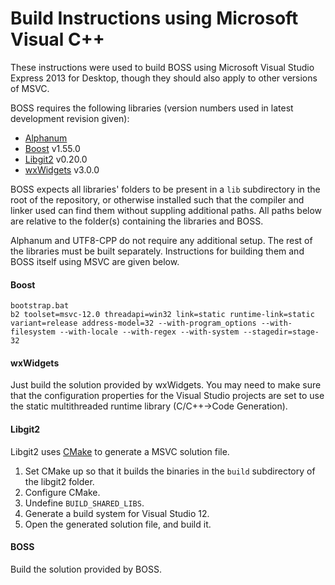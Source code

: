 # Build Instructions using Microsoft Visual C++

These instructions were used to build BOSS using Microsoft Visual Studio Express 2013 for Desktop, though they should also apply to other versions of MSVC.

BOSS requires the following libraries (version numbers used in latest development revision given):

* [Alphanum](http://www.davekoelle.com/files/alphanum.hpp)
* [Boost](http://www.boost.org) v1.55.0
* [Libgit2](https://github.com/libgit2) v0.20.0
* [wxWidgets](http://www.wxwidgets.org) v3.0.0

BOSS expects all libraries' folders to be present in a `lib` subdirectory in the root of the repository, or otherwise installed such that the compiler and linker used can find them without suppling additional paths. All paths below are relative to the folder(s) containing the libraries and BOSS.

Alphanum and UTF8-CPP do not require any additional setup. The rest of the libraries must be built separately. Instructions for building them and BOSS itself using MSVC are given below.

#### Boost

```
bootstrap.bat
b2 toolset=msvc-12.0 threadapi=win32 link=static runtime-link=static variant=release address-model=32 --with-program_options --with-filesystem --with-locale --with-regex --with-system --stagedir=stage-32
```

#### wxWidgets

Just build the solution provided by wxWidgets. You may need to make sure that the configuration properties for the Visual Studio projects are set to use the static multithreaded runtime library (C/C++->Code Generation).

#### Libgit2

Libgit2 uses [CMake](http://cmake.org) to generate a MSVC solution file.

1. Set CMake up so that it builds the binaries in the `build` subdirectory of the libgit2 folder.
2. Configure CMake.
3. Undefine `BUILD_SHARED_LIBS`.
4. Generate a build system for Visual Studio 12.
5. Open the generated solution file, and build it.

#### BOSS

Build the solution provided by BOSS.